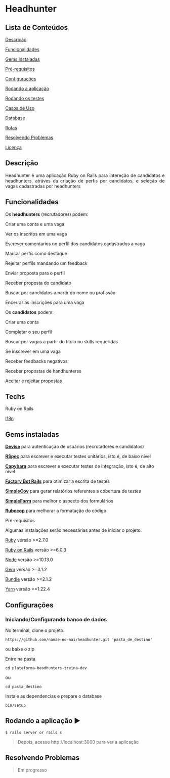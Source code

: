 # Headhunter


## Lista de Conteúdos

[Descrição](#descrição)

[Funcionalidades](#funcionalidades)

[Gems instaladas](#gems-instaladas)

[Pré-requisitos](#pré-requisitos-package)

[Configurações](#configurações)

[Rodando a aplicação](#rodando-a-aplicação-arrow_forward)

[Rodando os testes](#rodando-os-testes-memo)

[Casos de Uso](#casos-de-uso-busts_in_silhouette)

[Database](#database-floppy_disk)

[Rotas](#rotas)

[Resolvendo Problemas](#resolvendo-problemas-exclamation)

[Licença](#licença-trident)

## Descrição
<p align="justify"> Headhunter é uma aplicação Ruby on Rails para intereção de candidatos e headhunters, atráves da criação de perfis por candidatos, e seleção de vagas cadastradas por headhunters 
</p>

## Funcionalidades

Os **headhunters** (recrutadores) podem: 

Criar uma conta e uma vaga

Ver os inscritos em uma vaga

Escrever comentarios no perfil dos candidatos cadastrados a vaga  

Marcar perfis como destaque

Rejeitar perfils mandando um feedback

Enviar proposta para o perfil

Receber proposta do candidato 

Buscar por candidatos a partir do nome ou profissão

Encerrar as inscrições para uma vaga

Os **candidatos** podem: 

Criar uma conta 

Completar o seu perfil

Buscar por vagas a partir do titulo ou skills requeridas 

Se inscrever em uma vaga

Receber feedbacks negativos

Receber propostas de handhunterss

Aceitar e rejeitar propostas

## Techs

Ruby on Rails

[I18n](https://guides.rubyonrails.org/i18n.html) 

## Gems instaladas

[**Devise**](https://github.com/heartcombo/devise) para autenticação de usuários (recrutadores e candidatos)

[**RSpec**](https://github.com/rspec/rspec-rails) para escrever e executar testes unitários, isto é, de baixo nível 

[**Capybara**](https://github.com/teamcapybara/capybara) para escrever e executar testes de integração, isto é, de alto nível

[**Factory Bot Rails**](https://github.com/thoughtbot/factory_bot_rails) para otimizar a escrita de testes

[**SimpleCov**](https://github.com/colszowka/simplecov) para gerar relatórios referentes a cobertura de testes

[**SimpleForm**](https://github.com/heartcombo/simple_form) para melhor o aspecto dos formulários

[**Rubocop**](https://rubocop.org/) para melhorar a formatação do código

Pré-requisitos 

Algumas instalações serão necessárias antes de iniciar o projeto. 

[Ruby](https://www.ruby-lang.org/pt/documentation/installation/) versão >=2.7.0

[Ruby on Rails](https://guides.rubyonrails.org/getting_started.html) versão >=6.0.3

[Node](https://nodejs.org/en/download/) versão >=10.13.0

[Gem](https://rubygems.org/pages/download?locale=pt-BR) versão >=3.1.2

[Bundle](https://bundler.io/man/bundle-install.1.html) versão >=2.1.2

[Yarn](https://classic.yarnpkg.com/pt-BR/docs/install/#windows-stable) versão >=1.22.4 

## Configurações

### Iniciando/Configurando banco de dados

No terminal, clone o projeto: 

```
https://github.com/namae-no-nai/headhunter.git 'pasta_de_destino'
```
ou baixe o zip

Entre na pasta
```
cd plataforma-headhunters-treina-dev 
``` 
ou 
``` 
cd pasta_destino
``` 

Instale as dependencias e prepare o database
```
bin/setup
```

## Rodando a aplicação :arrow_forward:

```
$ rails server or rails s
```

> Depois, acesse http://localhost:3000 para ver a aplicação

## Resolvendo Problemas

>Em progresso
